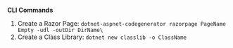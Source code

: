 **CLI Commands**

1. Create a Razor Page: `dotnet-aspnet-codegenerator razorpage PageName Empty -udl -outDir DirName\`
2. Create a Class Library: `dotnet new classlib -o ClassName`
